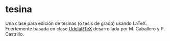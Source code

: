 # tesina
Una clase para edición de tesinas (o tesis de grado) usando LaTeX. Fuertemente basada en clase [UdelaRTeX](http://tesis.posgrados.udelar.edu.uy/TallerTesis/UdelaRTeX/tree/master) desarrollada por M. Caballero y P. Castrillo.
